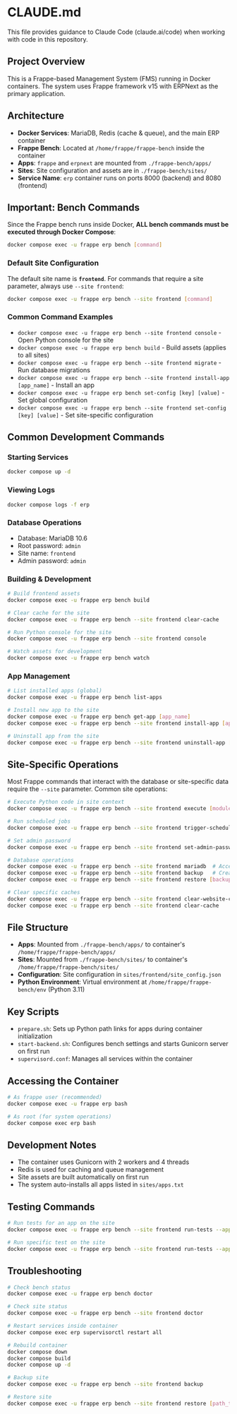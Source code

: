# CLAUDE.md

This file provides guidance to Claude Code (claude.ai/code) when working with code in this repository.

## Project Overview

This is a Frappe-based Management System (FMS) running in Docker containers. The system uses Frappe framework v15 with ERPNext as the primary application.

## Architecture

- **Docker Services**: MariaDB, Redis (cache & queue), and the main ERP container
- **Frappe Bench**: Located at `/home/frappe/frappe-bench` inside the container
- **Apps**: `frappe` and `erpnext` are mounted from `./frappe-bench/apps/`
- **Sites**: Site configuration and assets are in `./frappe-bench/sites/`
- **Service Name**: `erp` container runs on ports 8000 (backend) and 8080 (frontend)

## Important: Bench Commands

Since the Frappe bench runs inside Docker, **ALL bench commands must be executed through Docker Compose**:

```bash
docker compose exec -u frappe erp bench [command]
```

### Default Site Configuration
The default site name is **`frontend`**. For commands that require a site parameter, always use `--site frontend`:

```bash
docker compose exec -u frappe erp bench --site frontend [command]
```

### Common Command Examples
- `docker compose exec -u frappe erp bench --site frontend console` - Open Python console for the site
- `docker compose exec -u frappe erp bench build` - Build assets (applies to all sites)
- `docker compose exec -u frappe erp bench --site frontend migrate` - Run database migrations
- `docker compose exec -u frappe erp bench --site frontend install-app [app_name]` - Install an app
- `docker compose exec -u frappe erp bench set-config [key] [value]` - Set global configuration
- `docker compose exec -u frappe erp bench --site frontend set-config [key] [value]` - Set site-specific configuration

## Common Development Commands

### Starting Services
```bash
docker compose up -d
```

### Viewing Logs
```bash
docker compose logs -f erp
```

### Database Operations
- Database: MariaDB 10.6
- Root password: `admin`
- Site name: `frontend`
- Admin password: `admin`

### Building & Development
```bash
# Build frontend assets
docker compose exec -u frappe erp bench build

# Clear cache for the site
docker compose exec -u frappe erp bench --site frontend clear-cache

# Run Python console for the site
docker compose exec -u frappe erp bench --site frontend console

# Watch assets for development
docker compose exec -u frappe erp bench watch
```

### App Management
```bash
# List installed apps (global)
docker compose exec -u frappe erp bench list-apps

# Install new app to the site
docker compose exec -u frappe erp bench get-app [app_name]
docker compose exec -u frappe erp bench --site frontend install-app [app_name]

# Uninstall app from the site
docker compose exec -u frappe erp bench --site frontend uninstall-app [app_name]
```

## Site-Specific Operations

Most Frappe commands that interact with the database or site-specific data require the `--site` parameter. Common site operations:

```bash
# Execute Python code in site context
docker compose exec -u frappe erp bench --site frontend execute [module.method]

# Run scheduled jobs
docker compose exec -u frappe erp bench --site frontend trigger-scheduler-event --event [all|hourly|daily|weekly|monthly]

# Set admin password
docker compose exec -u frappe erp bench --site frontend set-admin-password [new_password]

# Database operations
docker compose exec -u frappe erp bench --site frontend mariadb  # Access MariaDB console
docker compose exec -u frappe erp bench --site frontend backup   # Create backup
docker compose exec -u frappe erp bench --site frontend restore [backup_path]  # Restore from backup

# Clear specific caches
docker compose exec -u frappe erp bench --site frontend clear-website-cache
docker compose exec -u frappe erp bench --site frontend clear-cache
```

## File Structure

- **Apps**: Mounted from `./frappe-bench/apps/` to container's `/home/frappe/frappe-bench/apps/`
- **Sites**: Mounted from `./frappe-bench/sites/` to container's `/home/frappe/frappe-bench/sites/`
- **Configuration**: Site configuration in `sites/frontend/site_config.json`
- **Python Environment**: Virtual environment at `/home/frappe/frappe-bench/env` (Python 3.11)

## Key Scripts

- `prepare.sh`: Sets up Python path links for apps during container initialization
- `start-backend.sh`: Configures bench settings and starts Gunicorn server on first run
- `supervisord.conf`: Manages all services within the container

## Accessing the Container

```bash
# As frappe user (recommended)
docker compose exec -u frappe erp bash

# As root (for system operations)
docker compose exec erp bash
```

## Development Notes

- The container uses Gunicorn with 2 workers and 4 threads
- Redis is used for caching and queue management
- Site assets are built automatically on first run
- The system auto-installs all apps listed in `sites/apps.txt`

## Testing Commands

```bash
# Run tests for an app on the site
docker compose exec -u frappe erp bench --site frontend run-tests --app [app_name]

# Run specific test on the site
docker compose exec -u frappe erp bench --site frontend run-tests --app [app_name] --module [module_name]
```

## Troubleshooting

```bash
# Check bench status
docker compose exec -u frappe erp bench doctor

# Check site status
docker compose exec -u frappe erp bench --site frontend doctor

# Restart services inside container
docker compose exec erp supervisorctl restart all

# Rebuild container
docker compose down
docker compose build
docker compose up -d

# Backup site
docker compose exec -u frappe erp bench --site frontend backup

# Restore site
docker compose exec -u frappe erp bench --site frontend restore [path_to_backup]
```